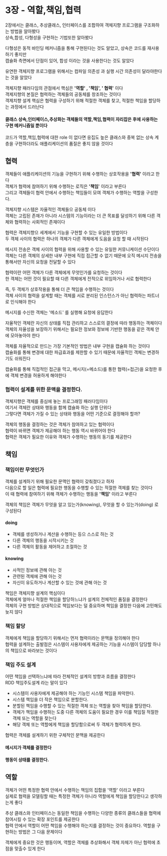 # 3장 - 역할,책임,협력
2장에서는 클래스, 추상클래스, 인터페이스를 조합하여 객체지향 프로그램을 구조화하는 방법을 알아봤다 <br>
상속,합성, 다형성을 구현하는 기법또한 알아봤다 <br>

다형성은 동적 바인딩 메커니즘을 통해 구현된다는 것도 알았고, 상속은 코드를 재사용하기 좋지만 <br>
캡슐화 측면에서 단점이 있어, 합성 이라는 것을 사용한다는 것도 알았다 <br>

유연한 객체지향 프로그램을 위해서는 컴파일 의존성 과 실행 시간 의존성이 달라야한다는 것을 알았다<br>

객체지향 패러다임의 관점에서 핵심은 **'역할' , '책임', ' 협력'** 이다 <br>
객제지향의 본질은 협력하는 객체들의 공동체를 창조하는 것이다 <br>
객제치향 설계 핵심은 협력을 구성하기 위해 적절한 객체를 찾고, 적절한 책임을 할당하는 과정에서 드러난다 <br>

#### 클래스 상속,인터페이스,추상화는 객체들의 역할,책임,협력이 자리잡은 후에 사용하는 구현 메커니즘일 뿐이다

코드가 역할,책임,협력에 대한 role 이 없다면 응집도 높은 클래스와 중복 없는 상속 계층을 구현하더라도 애플리케이션의 품질은 좋지 않을 것이다 <br>

## 협력
객체들이 애플리케이션의 기능을 구현하기 위해 수행하는 상호작용을 **'협력'** 이라고 한다 <br>
객체가 협력에 참여하기 위해 수행하는 로직은 **'책임**' 이라고 부른다 <br>
그리고 객체들이 협력 안에서 수행하는 책임들이 모여 객체가 수행하는 역할을 구성한다. <br>

객체지향 시스템은 자율적인 객체들으 공동체 이다 <br>
객체는 고립된 존재가 아니라 시스템의 기능이라는 더 큰 목표를 달성하기 위해 다른 객체와 협력하는 사회적인 존재이다 <br>

협력은 객체지향으 세계에서 기능을 구현할 수 있는 유일한 방법이다 <br>
두 객체 사이의 협력은 하나의 객체가 다른 객체에게 도음을 요청 할 때 시작된다 <br>

메시지 전송은 객체 사이의 협력을 위해 사용할 수 있는 유일한 커뮤니케이션 수단이다 <br>
객체는 다른 객체의 상세한 내부 구현에 직접 접근할 수 없기 때문에 오직 메시지 전송을 통해서만 자신의 요청을 전달할 수 있다 <br>

협력이란 어떤 객체가 다른 객체에게 무엇인가를 요청하는 것이다 <br>
한 객체는 어떤 것이 필요할 때 다른 객체에게 전적으로 위임하거나 서로 협력한다 <br>

즉, 두 객체가 상호작용을 통해 더 큰 책임을 수행하는 것이다 <br>
객체 사이의 협력을 설계할 때는 객체를 서로 분리된 인스턴스가 아닌 협력하는 파트너로 인식해야 한다 <br>

메시지를 수신한 객체는 '메소드' 를 실행해 요청에 응답한다 <br>

자율적인 객체란 자신의 상태를 직접 관리하고 스스로의 결정에 따라 행동하는 객체이다 <br>
객체의 자율성을 보장하기 위해서는 필요한 정보와 정보에 기반한 행동을 같은 객체 안에 모아놓아야 한다 <br>

객체를 자율적으로 만드는 가장 기본적인 방법은 내부 구현을 캡슐화 하는 것이다 <br>
캡슐화를 통해 변경에 대한 파급효과를 제한할 수 있기 때문에 자율적인 객체는 변경하기도 쉬워진다 <br>

캡슐화를 통해 직접적인 접근을 막고, 메시지(=메소드)를 통한 협력(=접근)을 요청한 후에 객체 변경을 허용하게 해야한다 <br>

### 협력이 설계를 위한 문맥을 결정한다.
객체지향은 객체를 중심에 놓는 프로그래밍 패러다임이다 <br>
여기서 객체란 상태와 행동을 함께 캡슐화 하는 실행 단위다 <br>
그렇다면 객체가 가질 수 있는 상태와 행동을 어떤 기준으로 결정해야 할까? <br>

객체의 행동을 결정하는 것은 객체가 참여하고 있는 협력이다 <br>
협력이 바뀌면 객체가 제공해야 하는 행동 역시 바뀌어야 한다 <br>
협력은 객체가 필요한 이유와 객체가 수행하는 행동의 동기를 제공한다 <br>

## 책임
### 책임이란 무엇인가
객체를 설계하기 위해 필요한 문맥인 협력이 갖춰졌다고 하자 <br>
다음으로 할 일은 협력에 필요한 행동을 수행할 수 있는 적절한 객체를 찾는 것이다 <br>
이 때 협력에 참여하기 위해 객체가 수행하는 행동을 **'책임'** 이라고 부른다 <br>

객체의 책임은 객체가 무엇을 알고 있는가(knowing), 무엇을 할 수 있는가(doing) 로 구성된다 <br>

#### doing
- 객체를 생성하거나 계산을 수행하는 등으 스스로 하는 것
- 다른 객체의 행동을 시작시키는 것
- 다른 객체의 활동을 제어하고 조절하는 것

#### knowing
- 사적인 정보에 관해 아는 것
- 관련된 객체에 관해 아는 것
- 자신이 유도하거나 계산할 수 있는 것에 관해 아는 것


책임은 객체지향 설계의 핵심이다 <br>
객체에게 얼마나 적절한 책임을 할당하느냐가 설계의 전체적인 품질을 결정한다 <br>
객체의 구현 방법은 상대적으로 책임보다는 덜 중요하며 책임을 결정한 다음에 고민해도 늦지 않다 <br>

### 책임 할당
객체에게 책임을 할당하기 위해서는 먼저 협력이라는 문맥을 정의해야 한다 <br>
협력을 설계하는 출발점은 시스템이 사용자에게 제공하는 기능을 시스템이 담당할 하나의 책임으로 바라보는 것이다 <br>

### 책임 주도 설계
어떤 책임을 선택하느냐에 따라 전체적인 설계의 방향과 흐름을 결정한다 <br>
RDD 책임주도설계 라는 말이 있다 <br>
- 시스템이 사용자에게 제공해야 하는 기능인 시스템 책임을 파악한다.
- 시스템 책임을 더 작은 책임으로 분할한다.
- 분할된 책임을 수행할 수 있는 적절한 객체 또는 역할을 찾아 책임을 할당한다.
- 객체가 책임을 수행하는 도중 다른 객체의 도움이 필요한 경우 이를 책임질 적절한 객체 또는 역할을 찾는다
- 해당 객체 또는 역할에게 책임을 할당함으로써 두 객체가 협력하게 한다.

협력은 객체를 설계하기 위한 구체적인 문맥을 제공한다 <br>

#### 메시지가 객체를 결정한다
#### 행동이 상태를 결정한다.

## 역할
객체가 어떤 특정한 협력 안에서 수행하는 책임의 집합을 '역할' 이라고 부른다 <br>
실제로 협력을 모델링할 때는 특정한 객체가 아니라 역할에게 책임을 할당한다고 생각하는게 좋다 <br>

추상 클래스와 인터페이스는 동일한 책임을 수행하는 다양한 종류의 클래스들을 협력에 참여시킬 수 있는 확장 포인트를 제공한다 <br>
협력 안에서 역할이 어떤 책임을 수행해야 하는지를 결정하는 것이 중요하다. 역할을 구현하는 방법은 그 다음 문제이다 <br>

객체에게 중요한 것은 행동이며, 역할은 객체를 추상화해서 객체 자체가 아닌 협력에 초점을 맞출수 있게 한다 <br>